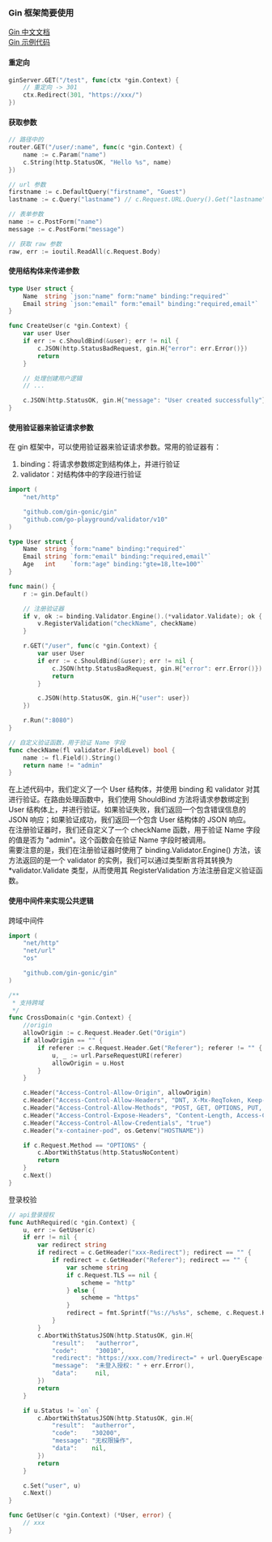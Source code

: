 
### Gin 框架简要使用
[Gin 中文文档](https://www.topgoer.cn/docs/ginkuangjia)  
[Gin 示例代码](https://github.com/gin-gonic/examples)

#### 重定向
```go
ginServer.GET("/test", func(ctx *gin.Context) {
	// 重定向 -> 301
	ctx.Redirect(301, "https://xxx/")
})
```

#### 获取参数
```go
// 路径中的
router.GET("/user/:name", func(c *gin.Context) {
	name := c.Param("name")
	c.String(http.StatusOK, "Hello %s", name)
})

// url 参数
firstname := c.DefaultQuery("firstname", "Guest")
lastname := c.Query("lastname") // c.Request.URL.Query().Get("lastname") 的一种快捷方式

// 表单参数
name := c.PostForm("name")
message := c.PostForm("message")

// 获取 raw 参数
raw, err := ioutil.ReadAll(c.Request.Body)
```

#### 使用结构体来传递参数
```go
type User struct {
    Name  string `json:"name" form:"name" binding:"required"`
    Email string `json:"email" form:"email" binding:"required,email"`
}

func CreateUser(c *gin.Context) {
    var user User
    if err := c.ShouldBind(&user); err != nil {
        c.JSON(http.StatusBadRequest, gin.H{"error": err.Error()})
        return
    }

    // 处理创建用户逻辑
    // ...

    c.JSON(http.StatusOK, gin.H{"message": "User created successfully"})
}
```

#### 使用验证器来验证请求参数
在 gin 框架中，可以使用验证器来验证请求参数。常用的验证器有：  
1. binding：将请求参数绑定到结构体上，并进行验证  
2. validator：对结构体中的字段进行验证  
```go
import (
	"net/http"

	"github.com/gin-gonic/gin"
	"github.com/go-playground/validator/v10"
)

type User struct {
	Name  string `form:"name" binding:"required"`
	Email string `form:"email" binding:"required,email"`
	Age   int    `form:"age" binding:"gte=18,lte=100"`
}

func main() {
	r := gin.Default()

	// 注册验证器
	if v, ok := binding.Validator.Engine().(*validator.Validate); ok {
		v.RegisterValidation("checkName", checkName)
	}

	r.GET("/user", func(c *gin.Context) {
		var user User
		if err := c.ShouldBind(&user); err != nil {
			c.JSON(http.StatusBadRequest, gin.H{"error": err.Error()})
			return
		}

		c.JSON(http.StatusOK, gin.H{"user": user})
	})

	r.Run(":8080")
}

// 自定义验证函数，用于验证 Name 字段
func checkName(fl validator.FieldLevel) bool {
	name := fl.Field().String()
	return name != "admin"
}
```
在上述代码中，我们定义了一个 User 结构体，并使用 binding 和 validator 对其进行验证。在路由处理函数中，我们使用 ShouldBind 方法将请求参数绑定到 User 结构体上，并进行验证。如果验证失败，我们返回一个包含错误信息的 JSON 响应；如果验证成功，我们返回一个包含 User 结构体的 JSON 响应。  
在注册验证器时，我们还自定义了一个 checkName 函数，用于验证 Name 字段的值是否为 "admin"。这个函数会在验证 Name 字段时被调用。  
需要注意的是，我们在注册验证器时使用了 binding.Validator.Engine() 方法，该方法返回的是一个 validator 的实例，我们可以通过类型断言将其转换为 *validator.Validate 类型，从而使用其 RegisterValidation 方法注册自定义验证函数。

#### 使用中间件来实现公共逻辑
跨域中间件
```go
import (
	"net/http"
	"net/url"
	"os"

	"github.com/gin-gonic/gin"
)

/**
 * 支持跨域
 */
func CrossDomain(c *gin.Context) {
	//origin
	allowOrigin := c.Request.Header.Get("Origin")
	if allowOrigin == "" {
		if referer := c.Request.Header.Get("Referer"); referer != "" {
			u, _ := url.ParseRequestURI(referer)
			allowOrigin = u.Host
		}
	}

	c.Header("Access-Control-Allow-Origin", allowOrigin)
	c.Header("Access-Control-Allow-Headers", "DNT, X-Mx-ReqToken, Keep-Alive, X-Requested-With, Cache-Control, If-Modified-Since, token,access-token, X-Origin, Origin, Accept, Content-Type, Referer, User-Agent, Cookie, access-token, crossdomain, withCredentials, authorization, XXX")
	c.Header("Access-Control-Allow-Methods", "POST, GET, OPTIONS, PUT, DELETE")
	c.Header("Access-Control-Expose-Headers", "Content-Length, Access-Control-Allow-Origin, Access-Control-Allow-Headers, Content-Type")
	c.Header("Access-Control-Allow-Credentials", "true")
	c.Header("x-container-pod", os.Getenv("HOSTNAME"))

	if c.Request.Method == "OPTIONS" {
		c.AbortWithStatus(http.StatusNoContent)
		return
	}
	c.Next()
}
```

登录校验
```go
// api登录授权
func AuthRequired(c *gin.Context) {
	u, err := GetUser(c)
	if err != nil {
		var redirect string
		if redirect = c.GetHeader("xxx-Redirect"); redirect == "" {
			if redirect = c.GetHeader("Referer"); redirect == "" {
				var scheme string
				if c.Request.TLS == nil {
					scheme = "http"
				} else {
					scheme = "https"
				}
				redirect = fmt.Sprintf("%s://%s%s", scheme, c.Request.Host, c.Request.RequestURI)
			}
		}
		c.AbortWithStatusJSON(http.StatusOK, gin.H{
			"result":   "autherror",
			"code":     "30010",
			"redirect": "https://xxx.com/?redirect=" + url.QueryEscape(redirect),
			"message":  "未登入授权: " + err.Error(),
			"data":     nil,
		})
		return
	}

	if u.Status != `on` {
		c.AbortWithStatusJSON(http.StatusOK, gin.H{
			"result":  "autherror",
			"code":    "30200",
			"message": "无权限操作",
			"data":    nil,
		})
		return
	}

	c.Set("user", u)
	c.Next()
}

func GetUser(c *gin.Context) (*User, error) {
	// xxx
}
```